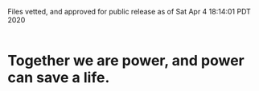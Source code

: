 Files vetted, and approved for public release as of Sat Apr  4 18:14:01 PDT 2020<br><br><h1>Together we are power, and power can save a life.</h1>
